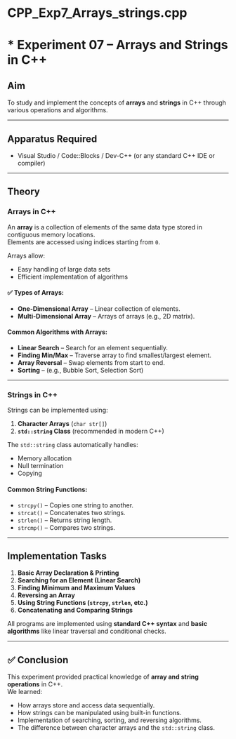# CPP_Exp7_Arrays_strings.cpp
# * Experiment 07 – Arrays and Strings in C++

##  Aim
To study and implement the concepts of **arrays** and **strings** in C++ through various operations and algorithms.

---

##  Apparatus Required
- Visual Studio / Code::Blocks / Dev-C++ (or any standard C++ IDE or compiler)

---

##  Theory

###  Arrays in C++
An **array** is a collection of elements of the same data type stored in contiguous memory locations.  
Elements are accessed using indices starting from `0`.

Arrays allow:
- Easy handling of large data sets
- Efficient implementation of algorithms

#### ✅ Types of Arrays:
- **One-Dimensional Array** – Linear collection of elements.
- **Multi-Dimensional Array** – Arrays of arrays (e.g., 2D matrix).

####  Common Algorithms with Arrays:
- **Linear Search** – Search for an element sequentially.
- **Finding Min/Max** – Traverse array to find smallest/largest element.
- **Array Reversal** – Swap elements from start to end.
- **Sorting** – (e.g., Bubble Sort, Selection Sort)

---

###  Strings in C++
Strings can be implemented using:
1. **Character Arrays** (`char str[]`)
2. **`std::string` Class** (recommended in modern C++)

The `std::string` class automatically handles:
- Memory allocation
- Null termination
- Copying

####  Common String Functions:
- `strcpy()` – Copies one string to another.
- `strcat()` – Concatenates two strings.
- `strlen()` – Returns string length.
- `strcmp()` – Compares two strings.

---

##  Implementation Tasks
1. **Basic Array Declaration & Printing**  
2. **Searching for an Element (Linear Search)**  
3. **Finding Minimum and Maximum Values**  
4. **Reversing an Array**  
5. **Using String Functions (`strcpy`, `strlen`, etc.)**  
6. **Concatenating and Comparing Strings**  

All programs are implemented using **standard C++ syntax** and **basic algorithms** like linear traversal and conditional checks.

---

## ✅ Conclusion
This experiment provided practical knowledge of **array and string operations** in C++.  
We learned:
- How arrays store and access data sequentially.
- How strings can be manipulated using built-in functions.
- Implementation of searching, sorting, and reversing algorithms.
- The difference between character arrays and the `std::string` class.
